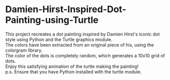 # Damien-Hirst-Inspired-Dot-Painting-using-Turtle
This project recreates a dot painting inspired by Damien Hirst's iconic dot style using Python and the Turtle graphics module.  
The colors have been extracted from an original piece of his, using the colorgram library.  
The color of the dots is completely random, which generates a 10x10 grid of dots.  
Enjoy this satisfying animation of the turtle making the painting!  
p.s. Ensure that you have Python installed with the turtle module.
 
 
